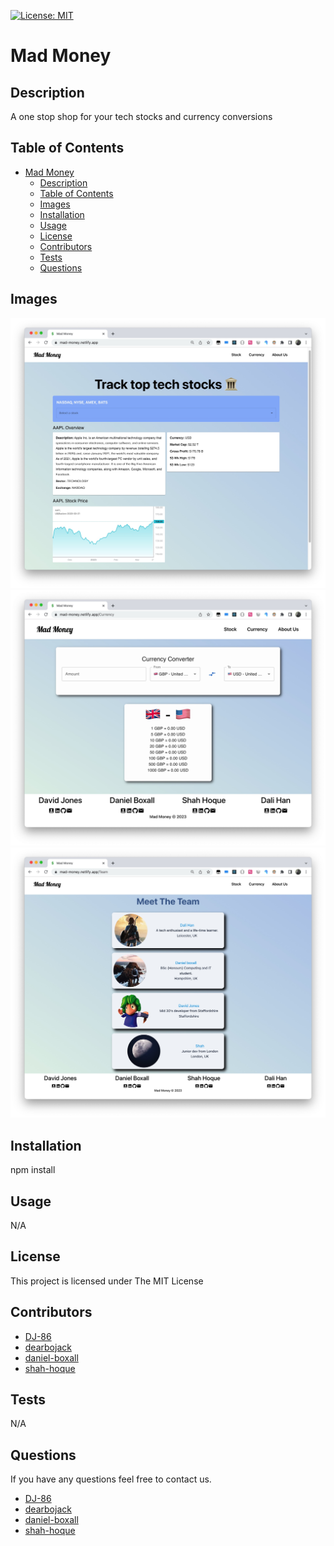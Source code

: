 
[![License: MIT](https://img.shields.io/badge/License-MIT-yellow.svg)](https://opensource.org/licenses/MIT)
# Mad Money

## Description
A one stop shop for your tech stocks and currency conversions

## Table of Contents
- [Mad Money](#mad-money)
  - [Description](#description)
  - [Table of Contents](#table-of-contents)
  - [Images](#images)
  - [Installation](#installation)
  - [Usage](#usage)
  - [License](#license)
  - [Contributors](#contributors)
  - [Tests](#tests)
  - [Questions](#questions)


## Images 

 ![Home](./assets/readme-images/stock.jpg) 
 ![Currency](./assets/readme-images/currencyx.jpg) 
 ![Team](./assets/readme-images/aboutus.jpg)
 
## Installation
npm install
## Usage
N/A

## License
This project is licensed under The MIT License
## Contributors 

 - [DJ-86](https://www.github.com/DJ-86)   
 - [dearbojack](https://www.github.com/dearbojack)   
 - [daniel-boxall](https://www.github.com/daniel-boxall)   
 - [shah-hoque](https://www.github.com/shah-hoque)
  
## Tests
N/A

## Questions
If you have any questions feel free to contact us.
 - [DJ-86](mailto:davidmarkjones86@gmail.com)
 - [dearbojack](mailto:dali4han@gmail.com)
 - [daniel-boxall](mailto:danielboxall07@gmail.com)
 - [shah-hoque](mailto:shah.hoque@hotmail.co.uk)
